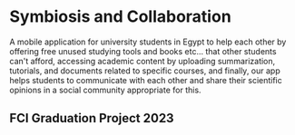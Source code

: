 # **Symbiosis and Collaboration**
 A mobile application for university students in Egypt to help each other by offering free unused studying tools and books etc... that other students can't afford, accessing academic content by uploading summarization, tutorials, and documents related to specific courses, and finally, our app helps students to communicate with each other and share their scientific opinions in a social community appropriate for this.
## FCI Graduation Project 2023
